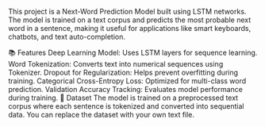 This project is a Next-Word Prediction Model built using LSTM networks. The model is trained on a text corpus and predicts the most probable next word in a sentence, making it useful for applications like smart keyboards, chatbots, and text auto-completion.

📚 Features
Deep Learning Model: Uses LSTM layers for sequence learning.
Word Tokenization: Converts text into numerical sequences using Tokenizer.
Dropout for Regularization: Helps prevent overfitting during training.
Categorical Cross-Entropy Loss: Optimized for multi-class word prediction.
Validation Accuracy Tracking: Evaluates model performance during training.
📝 Dataset
The model is trained on a preprocessed text corpus where each sentence is tokenized and converted into sequential data. You can replace the dataset with your own text file.
